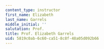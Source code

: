 ```yaml
---
content_type: instructor
first_name: Elizabeth
last_name: Garrels
middle_initial: ''
salutation: Prof.
title: Prof. Elizabeth Garrels
uid: 5819c0ab-6c60-ca51-8c8f-48a05d092b66
---
```

